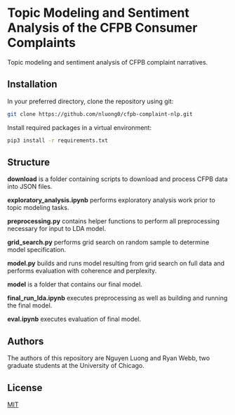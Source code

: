 # Topic Modeling and Sentiment Analysis of the CFPB Consumer Complaints
Topic modeling and sentiment analysis of CFPB complaint narratives.

## Installation

In your preferred directory, clone the repository using git:

```bash
git clone https://github.com/nluong0/cfpb-complaint-nlp.git
```
Install required packages in a virtual environment:

```bash
pip3 install -r requirements.txt
```

## Structure

__download__ is a folder containing scripts to download and process CFPB data into JSON files.

__exploratory_analysis.ipynb__ performs exploratory analysis work prior to topic modeling tasks.

__preprocessing.py__ contains helper functions to perform all preprocessing necessary for input to LDA model.

__grid_search.py__ performs grid search on random sample to determine model specification.

__model.py__ builds and runs model resulting from grid search on full data and performs evaluation with coherence and perplexity.

__model__ is a folder that contains our final model.

__final_run_lda.ipynb__ executes preprocessing as well as building and running the final model.

__eval.ipynb__ executes evaluation of final model.

## Authors
The authors of this repository are Nguyen Luong and Ryan Webb, two graduate students at the University of Chicago.

## License
[MIT](https://choosealicense.com/licenses/mit/)

